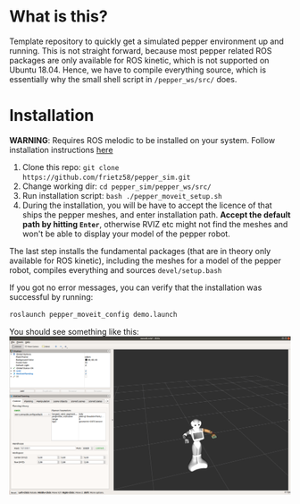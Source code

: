 # What is this?
Template repository to quickly get a simulated pepper environment up and running. This is not straight forward, because most pepper related ROS packages are only available for ROS kinetic, which is not supported on Ubuntu 18.04. Hence, we have to compile everything source, which is essentially why the small shell script in `/pepper_ws/src/` does.

# Installation
**WARNING**: Requires ROS melodic to be installed on your system. Follow installation instructions <a href="http://wiki.ros.org/melodic/Installation/Ubuntu" target="_blank">here</a>

1. Clone this repo: `git clone https://github.com/frietz58/pepper_sim.git`
2. Change working dir: `cd pepper_sim/pepper_ws/src/`
3. Run installation script: `bash ./pepper_moveit_setup.sh`
4. During the installation, you will be have to accept the licence of that ships the pepper meshes, and enter installation path. **Accept the default path by hitting `Enter`**, otherwise RVIZ etc might not find the meshes and won't be able to display your model of the pepper robot.

The last step installs the fundamental packages (that are in theory only available for ROS kinetic), including the meshes for a model of the pepper robot, compiles everything and sources `devel/setup.bash` 

If you got no error messages, you can verify that the installation was successful by running:
```bash
roslaunch pepper_moveit_config demo.launch
```
You should see something like this:
<img src="rviz.png"></img>
